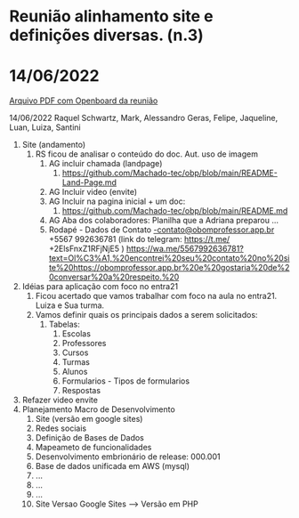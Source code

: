 # Reunião alinhamento site e definições diversas. (n.3)
# 14/06/2022

[Arquivo PDF com Openboard da reunião](2022-06-14-obp-reuniao-03.pdf)

14/06/2022
Raquel Schwartz, Mark, Alessandro Geras, Felipe, Jaqueline, Luan, Luiza, Santini 

1. Site (andamento)
   1. RS ficou de analisar o conteúdo do doc. Aut. uso de imagem 
      1. AG incluir chamada (landpage)
         1. https://github.com/Machado-tec/obp/blob/main/README-Land-Page.md 
      2. AG Incluir video (envite) 
      3. AG Incluir na pagina inicial + um doc: 
         1. https://github.com/Machado-tec/obp/blob/main/README.md 
      4. AG Aba dos colaboradores: Planilha que a Adriana preparou … 
      5. Rodapé - Dados de Contato -contato@obomprofessor.app.br +5567 992636781 (link do telegram: https://t.me/   +2ElsFnxZ1RFjNjE5 )  https://wa.me/5567992636781?text=Ol%C3%A1,%20encontrei%20seu%20contato%20no%20site%20https://obomprofessor.app.br%20e%20gostaria%20de%20conversar%20a%20respeito.%20
2.  Idéias para aplicação com foco no entra21 
    1.  Ficou acertado que vamos trabalhar com foco na aula no entra21. Luiza e Sua turma.
    2.  Vamos definir quais os principais dados a serem solicitados:
        1.  Tabelas:
            1.  Escolas
            2.  Professores
            3.  Cursos
            4.  Turmas
            5.  Alunos
            6.  Formularios - Tipos de formularios
            7.  Respostas
3.  Refazer video envite 
4.  Planejamento Macro de Desenvolvimento
    1.  Site (versão em google sites)
    2.  Redes sociais
    3.  Definição de Bases de Dados
    4.  Mapeameto de funcionalidades
    5.  Desenvolvimento embrionário de release: 000.001
    6.  Base de dados unificada em AWS (mysql)
    7.  ...
    8.  ...
    9.  ...
    10. Site Versao Google Sites --> Versão em PHP 
    







